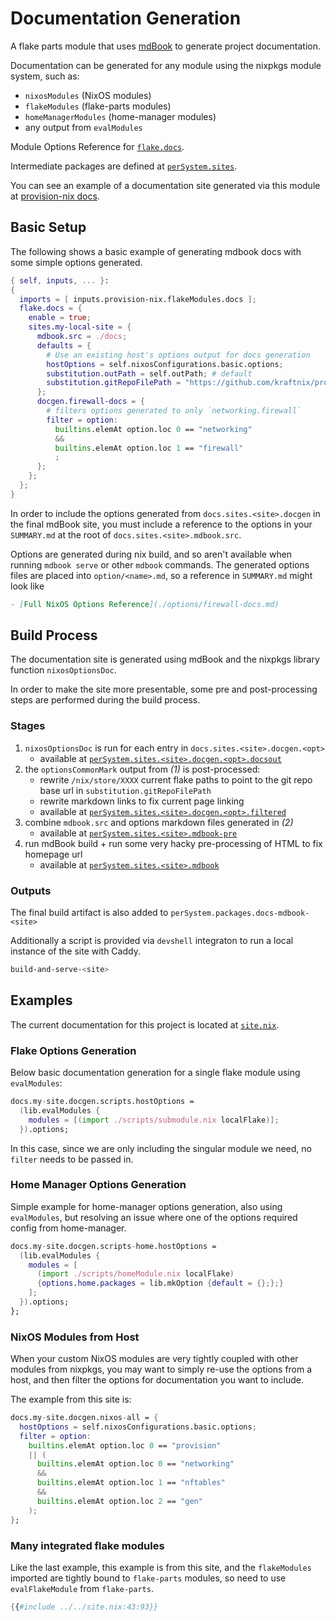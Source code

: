 # Documentation Generation

A flake parts module that uses [mdBook](https://github.com/rust-lang/mdBook) to generate project documentation.

Documentation can be generated for any module using the nixpkgs module system, such as:
  - `nixosModules` (NixOS modules)
  - `flakeModules` (flake-parts modules)
  - `homeManagerModules` (home-manager modules)
  - any output from `evalModules`

Module Options Reference for [`flake.docs`](../options/flake-all-options.md#flakedocs).

Intermediate packages are defined at [`perSystem.sites`](../options/flake-all-options.md#persystemsites).

You can see an example of a documentation site generated via this module at [provision-nix docs](https://kraftnix.dev/projects/provision-nix).

## Basic Setup

The following shows a basic example of generating mdbook docs with some simple options generated.
```nix
{ self, inputs, ... }:
{
  imports = [ inputs.provision-nix.flakeModules.docs ];
  flake.docs = {
    enable = true;
    sites.my-local-site = {
      mdbook.src = ./docs;
      defaults = {
        # Use an existing host's options output for docs generation
        hostOptions = self.nixosConfigurations.basic.options;
        substitution.outPath = self.outPath; # default
        substitution.gitRepoFilePath = "https://github.com/kraftnix/provision-nix/tree/master/";
      };
      docgen.firewall-docs = {
        # filters options generated to only `networking.firewall`
        filter = option:
          builtins.elemAt option.loc 0 == "networking"
          &&
          builtins.elemAt option.loc 1 == "firewall"
          ;
      };
    };
  };
}
```

In order to include the options generated from `docs.sites.<site>.docgen` in the final mdBook site,
you must include a reference to the options in your `SUMMARY.md` at the root of `docs.sites.<site>.mdbook.src`.

Options are generated during nix build, and so aren't available when running `mdbook serve` or other
`mdbook` commands.
The generated options files are placed into `option/<name>.md`, so a reference in `SUMMARY.md` might look like
```markdown
- [Full NixOS Options Reference](./options/firewall-docs.md)
```

## Build Process

The documentation site is generated using mdBook and the nixpkgs library function `nixosOptionsDoc`.

In order to make the site more presentable, some pre and post-processing steps are performed during
the build process.

### Stages

1. `nixosOptionsDoc` is run for each entry in `docs.sites.<site>.docgen.<opt>`
    - available at [`perSystem.sites.<site>.docgen.<opt>.docsout`](../options/flake-all-options.html#persystemsitesnamedocgennamedocsout)
2. the `optionsCommonMark` output from _(1)_ is post-processed:
    - rewrite `/nix/store/XXXX` current flake paths to point to the git repo base url in `substitution.gitRepoFilePath`
    - rewrite markdown links to fix current page linking
    - available at [`perSystem.sites.<site>.docgen.<opt>.filtered`](../options/flake-all-options.html#persystemsitesnamedocgennamefiltered)
3. combine `mdbook.src` and options markdown files generated in _(2)_
    - available at [`perSystem.sites.<site>.mdbook-pre`](../options/flake-all-options.html#persystemsitesnamemdbook-pre)
4. run mdBook build + run some very hacky pre-processing of HTML to fix homepage url
    - available at [`perSystem.sites.<site>.mdbook`](../options/flake-all-options.html#persystemsitesnamemdbook)

### Outputs

The final build artifact is also added to `perSystem.packages.docs-mdbook-<site>`

Additionally a script is provided via `devshell` integraton to run a local instance of the site with Caddy.

```sh
build-and-serve-<site>
```

## Examples

The current documentation for this project is located at [`site.nix`]({{git_file_base_url}}site.nix).

### Flake Options Generation

Below basic documentation generation for a single flake module using `evalModules`:

```nix
docs.my-site.docgen.scripts.hostOptions =
  (lib.evalModules {
    modules = [(import ./scripts/submodule.nix localFlake)];
  }).options;
```

In this case, since we are only including the singular module we need, no `filter` needs to be passed in.

### Home Manager Options Generation

Simple example for home-manager options generation, also using `evalModules`, but resolving an issue
where one of the options required config from home-manager.

```nix
docs.my-site.docgen.scripts-home.hostOptions =
  (lib.evalModules {
    modules = [
      (import ./scripts/homeModule.nix localFlake)
      {options.home.packages = lib.mkOption {default = {};};}
    ];
  }).options;
};
```

### NixOS Modules from Host

When your custom NixOS modules are very tightly coupled with other modules from nixpkgs, you may
want to simply re-use the options from a host, and then filter the options for documentation you
want to include.


The example from this site is:
```nix
docs.my-site.docgen.nixos-all = {
  hostOptions = self.nixosConfigurations.basic.options;
  filter = option:
    builtins.elemAt option.loc 0 == "provision"
    || (
      builtins.elemAt option.loc 0 == "networking"
      &&
      builtins.elemAt option.loc 1 == "nftables"
      &&
      builtins.elemAt option.loc 2 == "gen"
    );
};
```

### Many integrated flake modules

Like the last example, this example is from this site, and the `flakeModules` imported are tightly
bound to `flake-parts` modules, so need to use `evalFlakeModule` from `flake-parts`.

```nix
{{#include ../../site.nix:43:93}}
```
